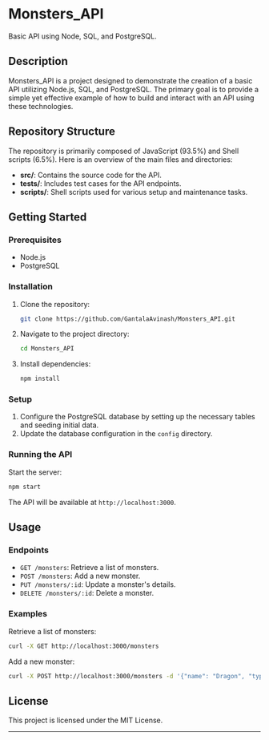 # Monsters_API

Basic API using Node, SQL, and PostgreSQL.

## Description

Monsters_API is a project designed to demonstrate the creation of a basic API utilizing Node.js, SQL, and PostgreSQL. The primary goal is to provide a simple yet effective example of how to build and interact with an API using these technologies.

## Repository Structure

The repository is primarily composed of JavaScript (93.5%) and Shell scripts (6.5%). Here is an overview of the main files and directories:

- **src/**: Contains the source code for the API.
- **tests/**: Includes test cases for the API endpoints.
- **scripts/**: Shell scripts used for various setup and maintenance tasks.

## Getting Started

### Prerequisites

- Node.js
- PostgreSQL

### Installation

1. Clone the repository:
   ```sh
   git clone https://github.com/GantalaAvinash/Monsters_API.git
   ```
2. Navigate to the project directory:
   ```sh
   cd Monsters_API
   ```
3. Install dependencies:
   ```sh
   npm install
   ```

### Setup

1. Configure the PostgreSQL database by setting up the necessary tables and seeding initial data.
2. Update the database configuration in the `config` directory.

### Running the API

Start the server:
```sh
npm start
```

The API will be available at `http://localhost:3000`.

## Usage

### Endpoints

- `GET /monsters`: Retrieve a list of monsters.
- `POST /monsters`: Add a new monster.
- `PUT /monsters/:id`: Update a monster's details.
- `DELETE /monsters/:id`: Delete a monster.

### Examples

Retrieve a list of monsters:
```sh
curl -X GET http://localhost:3000/monsters
```

Add a new monster:
```sh
curl -X POST http://localhost:3000/monsters -d '{"name": "Dragon", "type": "Fire"}' -H "Content-Type: application/json"
```

## License

This project is licensed under the MIT License.

---